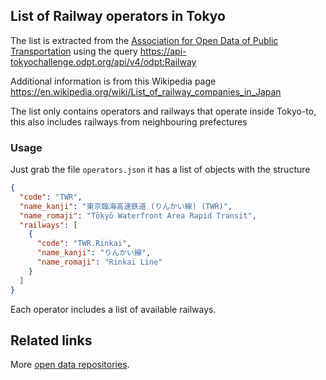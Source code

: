 ## List of Railway operators in Tokyo

The list is extracted from the [Association for Open Data of Public Transportation](http://www.odpt.org/) using the query https://api-tokyochallenge.odpt.org/api/v4/odpt:Railway

Additional information is from this Wikipedia page https://en.wikipedia.org/wiki/List_of_railway_companies_in_Japan

The list only contains operators and railways that operate inside Tokyo-to, this also includes railways from neighbouring prefectures

### Usage

Just grab the file `operators.json` it has a list of objects with the structure

```json
{
  "code": "TWR",
  "name_kanji": "東京臨海高速鉄道 (りんかい線) (TWR)",
  "name_romaji": "Tōkyō Waterfront Area Rapid Transit",
  "railways": [
    {
      "code": "TWR.Rinkai",
      "name_kanji": "りんかい線",
      "name_romaji": "Rinkai Line"
    }
  ]
}
```

Each operator includes a list of available railways.

## Related links

More [open data repositories](https://github.com/piuccio?utf8=%E2%9C%93&tab=repositories&q=open-data-jp&type=&language=).

